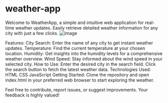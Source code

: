 # weather-app
Welcome to WeatherApp, a simple and intuitive web application for real-time weather updates. Easily retrieve detailed weather information for any city with just a few clicks.
![image](https://github.com/shemnduati/weather-app/assets/25221118/cc0943b5-e1d7-4a1a-be79-4bfdd80bf5df)

Features:
City Search: Enter the name of any city to get instant weather updates.
Temperature: Find the current temperature at your chosen location.
Humidity: Get insights into the humidity levels for a comprehensive weather overview.
Wind Speed: Stay informed about the wind speed in your selected city.
How to Use:
Enter the desired city in the search field.
Click the search button to fetch the latest weather data.
Technologies Used:
HTML
CSS
JavaScript
Getting Started:
Clone the repository and open index.html in your preferred web browser to start exploring the weather.

Feel free to contribute, report issues, or suggest improvements. Your feedback is highly valued!
